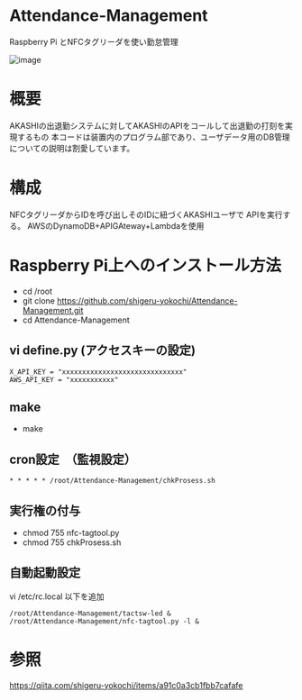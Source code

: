 # Attendance-Management
Raspberry Pi とNFCタグリーダを使い勤怠管理


![image](https://user-images.githubusercontent.com/12773136/43672910-aad60824-97f3-11e8-8200-b27eb52755a3.jpg)

# 概要

AKASHIの出退勤システムに対してAKASHIのAPIをコールして出退勤の打刻を実現するもの
本コードは装置内のプログラム部であり、ユーザデータ用のDB管理についての説明は割愛しています。


# 構成
NFCタグリーダからIDを呼び出しそのIDに紐づくAKASHIユーザで
APIを実行する。
AWSのDynamoDB+APIGAteway+Lambdaを使用


# Raspberry Pi上へのインストール方法

- cd /root
- git clone https://github.com/shigeru-yokochi/Attendance-Management.git
- cd Attendance-Management

## vi define.py  (アクセスキーの設定)

```
X_API_KEY = "xxxxxxxxxxxxxxxxxxxxxxxxxxxxxx"
AWS_API_KEY = "xxxxxxxxxxx"
```
## make

- make

## cron設定　（監視設定）

```
* * * * * /root/Attendance-Management/chkProsess.sh
```

## 実行権の付与
- chmod 755 nfc-tagtool.py 
- chmod 755 chkProsess.sh

## 自動起動設定

vi /etc/rc.local
以下を追加

```
/root/Attendance-Management/tactsw-led &
/root/Attendance-Management/nfc-tagtool.py -l &
```


# 参照
https://qiita.com/shigeru-yokochi/items/a91c0a3cb1fbb7cafafe


